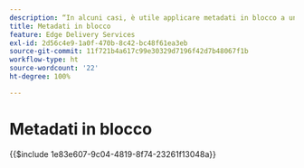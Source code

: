 ```yaml
---
description: “In alcuni casi, è utile applicare metadati in blocco a un sito web. I casi d’uso comuni includono:”
title: Metadati in blocco
feature: Edge Delivery Services
exl-id: 2d56c4e9-1a0f-470b-8c42-bc48f61ea3eb
source-git-commit: 11f721b4a617c99e30329d7196f42d7b48067f1b
workflow-type: ht
source-wordcount: '22'
ht-degree: 100%

---
```


# Metadati in blocco

{{$include 1e83e607-9c04-4819-8f74-23261f13048a}}

